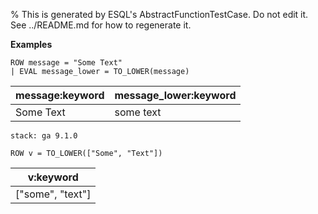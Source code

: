% This is generated by ESQL's AbstractFunctionTestCase. Do not edit it. See ../README.md for how to regenerate it.

**Examples**

```esql
ROW message = "Some Text"
| EVAL message_lower = TO_LOWER(message)
```

| message:keyword | message_lower:keyword |
| --- | --- |
| Some Text | some text |

```{applies_to}
stack: ga 9.1.0
```

```esql
ROW v = TO_LOWER(["Some", "Text"])
```

| v:keyword |
| --- |
| ["some", "text"] |


